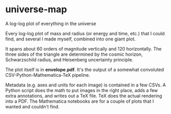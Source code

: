 # universe-map
A log-log plot of everything in the universe

Every log-log plot of mass and radius (or energy and time, etc.) that I could find, and several I made myself, combined into one giant plot.

It spans about 60 orders of magnitude vertically and 120 horizontally. The three sides of the triangle are determined by the cosmic horizon, Schwarzschild radius, and Heisenberg uncertainty principle.

The plot itself is in **envelope.pdf**. It's the output of a somewhat convoluted CSV-Python-Mathematica-TeX pipeline.

Metadata (e.g. axes and units for each image) is contained in a few CSVs. 
A Python script does the math to put images in the right place, adds a few extra annotations, and writes out a TeX file. 
TeX does the actual rendering into a PDF. The Mathematica notebooks are for a couple of plots that I wanted and couldn't find.
